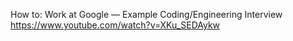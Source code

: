 

How to: Work at Google — Example Coding/Engineering Interview
https://www.youtube.com/watch?v=XKu_SEDAykw